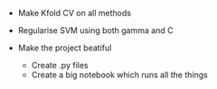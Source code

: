 - Make Kfold CV on all methods

- Regularise SVM using both gamma and C

- Make the project beatiful 
    - Create .py files 
    - Create a big notebook which runs all the things







